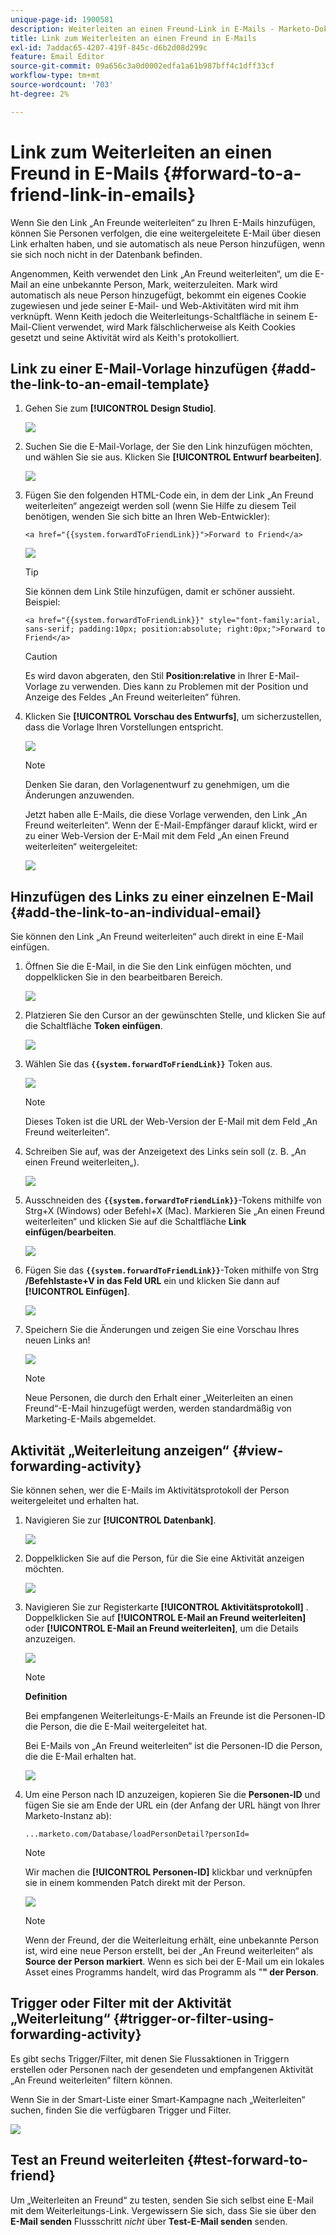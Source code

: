```yaml
---
unique-page-id: 1900581
description: Weiterleiten an einen Freund-Link in E-Mails - Marketo-Dokumente - Produktdokumentation
title: Link zum Weiterleiten an einen Freund in E-Mails
exl-id: 7addac65-4207-419f-845c-d6b2d08d299c
feature: Email Editor
source-git-commit: 09a656c3a0d0002edfa1a61b987bff4c1dff33cf
workflow-type: tm+mt
source-wordcount: '703'
ht-degree: 2%

---
```


# Link zum Weiterleiten an einen Freund in E-Mails {#forward-to-a-friend-link-in-emails}

Wenn Sie den Link „An Freunde weiterleiten“ zu Ihren E-Mails hinzufügen, können Sie Personen verfolgen, die eine weitergeleitete E-Mail über diesen Link erhalten haben, und sie automatisch als neue Person hinzufügen, wenn sie sich noch nicht in der Datenbank befinden.

Angenommen, Keith verwendet den Link „An Freund weiterleiten“, um die E-Mail an eine unbekannte Person, Mark, weiterzuleiten. Mark wird automatisch als neue Person hinzugefügt, bekommt ein eigenes Cookie zugewiesen und jede seiner E-Mail- und Web-Aktivitäten wird mit ihm verknüpft. Wenn Keith jedoch die Weiterleitungs-Schaltfläche in seinem E-Mail-Client verwendet, wird Mark fälschlicherweise als Keith Cookies gesetzt und seine Aktivität wird als Keith&#39;s protokolliert.

## Link zu einer E-Mail-Vorlage hinzufügen {#add-the-link-to-an-email-template}

1. Gehen Sie zum **[!UICONTROL Design Studio]**.

   ![](assets/one-8.png)

1. Suchen Sie die E-Mail-Vorlage, der Sie den Link hinzufügen möchten, und wählen Sie sie aus. Klicken Sie **[!UICONTROL Entwurf bearbeiten]**.

   ![](assets/two-7.png)

1. Fügen Sie den folgenden HTML-Code ein, in dem der Link „An Freund weiterleiten“ angezeigt werden soll (wenn Sie Hilfe zu diesem Teil benötigen, wenden Sie sich bitte an Ihren Web-Entwickler):

   `<a href="{{system.forwardToFriendLink}}">Forward to Friend</a>`

   ![](assets/three-7.png)

   >[!TIP]
   >
   >
   >Sie können dem Link Stile hinzufügen, damit er schöner aussieht. Beispiel:
   >
   >`<a href="{{system.forwardToFriendLink}}" style="font-family:arial, sans-serif; padding:10px; position:absolute; right:0px;">Forward to Friend</a>`

   >[!CAUTION]
   >
   >Es wird davon abgeraten, den Stil **Position:relative** in Ihrer E-Mail-Vorlage zu verwenden. Dies kann zu Problemen mit der Position und Anzeige des Feldes „An Freund weiterleiten“ führen.

1. Klicken Sie **[!UICONTROL Vorschau des Entwurfs]**, um sicherzustellen, dass die Vorlage Ihren Vorstellungen entspricht.

   ![](assets/four-5.png)

   >[!NOTE]
   >
   >Denken Sie daran, den Vorlagenentwurf zu genehmigen, um die Änderungen anzuwenden.

   Jetzt haben alle E-Mails, die diese Vorlage verwenden, den Link „An Freund weiterleiten“. Wenn der E-Mail-Empfänger darauf klickt, wird er zu einer Web-Version der E-Mail mit dem Feld „An einen Freund weiterleiten“ weitergeleitet:

   ![](assets/f2afbox.png)

## Hinzufügen des Links zu einer einzelnen E-Mail {#add-the-link-to-an-individual-email}

Sie können den Link „An Freund weiterleiten“ auch direkt in eine E-Mail einfügen.

1. Öffnen Sie die E-Mail, in die Sie den Link einfügen möchten, und doppelklicken Sie in den bearbeitbaren Bereich.

   ![](assets/five-4.png)

1. Platzieren Sie den Cursor an der gewünschten Stelle, und klicken Sie auf die Schaltfläche **Token einfügen**.

   ![](assets/six-2.png)

1. Wählen Sie das **`{{system.forwardToFriendLink}}`** Token aus.

   ![](assets/seven-1.png)

   >[!NOTE]
   >
   >Dieses Token ist die URL der Web-Version der E-Mail mit dem Feld „An Freund weiterleiten“.

1. Schreiben Sie auf, was der Anzeigetext des Links sein soll (z. B. „An einen Freund weiterleiten„).

   ![](assets/seven-1.png)

1. Ausschneiden des **`{{system.forwardToFriendLink}}`**-Tokens mithilfe von Strg+X (Windows) oder Befehl+X (Mac). Markieren Sie „An einen Freund weiterleiten“ und klicken Sie auf die Schaltfläche **Link einfügen/bearbeiten**.

   ![](assets/eight-1.png)

1. Fügen Sie das **`{{system.forwardToFriendLink}}`**-Token mithilfe von Strg **/Befehlstaste+V in das Feld URL** ein und klicken Sie dann auf **[!UICONTROL Einfügen]**.

   ![](assets/nine.png)

1. Speichern Sie die Änderungen und zeigen Sie eine Vorschau Ihres neuen Links an!

   ![](assets/ten-1.png)

   >[!NOTE]
   >
   >Neue Personen, die durch den Erhalt einer „Weiterleiten an einen Freund“-E-Mail hinzugefügt werden, werden standardmäßig von Marketing-E-Mails abgemeldet.

## Aktivität „Weiterleitung anzeigen“ {#view-forwarding-activity}

Sie können sehen, wer die E-Mails im Aktivitätsprotokoll der Person weitergeleitet und erhalten hat.

1. Navigieren Sie zur **[!UICONTROL Datenbank]**.

   ![](assets/db.png)

1. Doppelklicken Sie auf die Person, für die Sie eine Aktivität anzeigen möchten.

   ![](assets/fourteen.png)

1. Navigieren Sie zur Registerkarte **[!UICONTROL Aktivitätsprotokoll]** . Doppelklicken Sie auf **[!UICONTROL E-Mail an Freund weiterleiten]** oder **[!UICONTROL E-Mail an Freund weiterleiten]**, um die Details anzuzeigen.

   ![](assets/fifteen.png)

   >[!NOTE]
   >
   >**Definition**
   >
   >Bei empfangenen Weiterleitungs-E-Mails an Freunde ist die Personen-ID die Person, die die E-Mail weitergeleitet hat.
   >
   >Bei E-Mails von „An Freund weiterleiten“ ist die Personen-ID die Person, die die E-Mail erhalten hat.

   ![](assets/sixteen.png)

1. Um eine Person nach ID anzuzeigen, kopieren Sie die **Personen-ID** und fügen Sie sie am Ende der URL ein (der Anfang der URL hängt von Ihrer Marketo-Instanz ab):

   `...marketo.com/Database/loadPersonDetail?personId=`

   >[!NOTE]
   >
   >Wir machen die **[!UICONTROL Personen-ID]** klickbar und verknüpfen sie in einem kommenden Patch direkt mit der Person.

   ![](assets/seventeen.png)

   >[!NOTE]
   >
   >Wenn der Freund, der die Weiterleitung erhält, eine unbekannte Person ist, wird eine neue Person erstellt, bei der „An Freund weiterleiten“ als **Source der Person markiert**.
   >Wenn es sich bei der E-Mail um ein lokales Asset eines Programms handelt, wird das Programm als &quot;**&quot; der Person**.

## Trigger oder Filter mit der Aktivität „Weiterleitung“ {#trigger-or-filter-using-forwarding-activity}

Es gibt sechs Trigger/Filter, mit denen Sie Flussaktionen in Triggern erstellen oder Personen nach der gesendeten und empfangenen Aktivität „An Freund weiterleiten“ filtern können.

Wenn Sie in der Smart-Liste einer Smart-Kampagne nach „Weiterleiten“ suchen, finden Sie die verfügbaren Trigger und Filter.

![](assets/nineteen.png)

## Test an Freund weiterleiten {#test-forward-to-friend}

Um „Weiterleiten an Freund“ zu testen, senden Sie sich selbst eine E-Mail mit dem Weiterleitungs-Link. Vergewissern Sie sich, dass Sie sie über den **E-Mail senden** Flussschritt *nicht* über **Test-E-Mail senden** senden.
